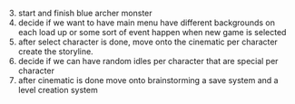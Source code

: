 
3. start and finish blue archer monster
5. decide if we want to have main menu have different backgrounds on each load up or some sort of event happen when new game is selected
6. after select character is done, move onto the cinematic per character
    create the storyline.
7. decide if we can have random idles per character that are special per character 
8. after cinematic is done move onto brainstorming a save system and a level creation system

